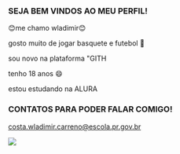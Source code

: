### SEJA BEM VINDOS AO MEU PERFIL!

😊me chamo wladimir😊

gosto muito de jogar basquete e futebol 🏀

sou novo na plataforma "GITH
  
  tenho 18 anos 😄
  
  estou estudando na ALURA
  ### CONTATOS PARA PODER FALAR COMIGO!
  costa.wladimir.carreno@escola.pr.gov.br

![](https://media.tenor.com/_PQaMrOZa9MAAAAS/kobe-bryant-nba-player.gif)
